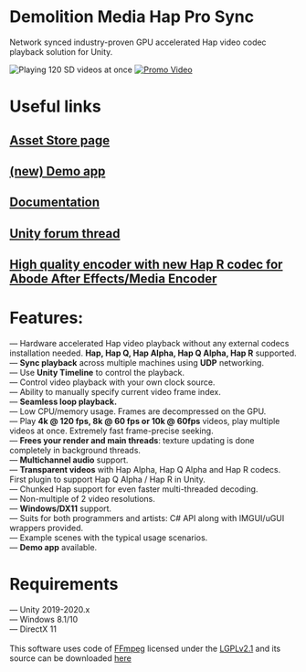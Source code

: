 # Demolition Media Hap Pro Sync

Network synced industry-proven GPU accelerated Hap video codec playback solution for Unity.<br>

![Playing 120 SD videos at once](https://dl.dropboxusercontent.com/s/b2mtso0zza3qq9r/hap_multiple_videos.png "")
[![Promo Video](https://res.cloudinary.com/marcomontalbano/image/upload/v1645133956/video_to_markdown/images/youtube--8MRP-jgj8KA-c05b58ac6eb4c4700831b2b3070cd403.jpg)](https://www.youtube.com/watch?v=8MRP-jgj8KA&feature=emb_logo "Promo Video")

# Useful links
## [Asset Store page](http://u3d.as/2KgC)
## [(new) Demo app](https://dl.orangedox.com/AuXq5EfVqrX8ItbUSJ)
## [Documentation](https://docs.google.com/document/d/1p0n1moSTBEaannk-kJMdyh6gGQRvIqLtbG-3I-NII9w/edit?usp=sharing)
## [Unity forum thread](https://forum.unity.com/threads/released-demolition-media-hap-pro-sync-network-synced-gpu-video-playback.1249987/)
## [High quality encoder with new Hap R codec for Abode After Effects/Media Encoder](https://jokyohapencoder.com/)



# Features:
— Hardware accelerated Hap video playback without any external codecs installation needed. **Hap, Hap Q, Hap Alpha, Hap Q Alpha, Hap R** supported.<br>
— **Sync playback** across multiple machines using **UDP** networking.<br>
— Use **Unity Timeline** to control the playback.<br>
— Control video playback with your own clock source.<br>
— Ability to manually specify current video frame index.<br>
— **Seamless loop playback.**<br>
— Low CPU/memory usage. Frames are decompressed on the GPU.<br>
— Play **4k @ 120 fps, 8k @ 60 fps or 10k @ 60fps** videos, play multiple videos at once. Extremely fast frame-precise seeking.<br>
— **Frees your render and main threads**: texture updating is done completely in background threads.<br>
— **Multichannel audio** support.<br>
— **Transparent videos** with Hap Alpha, Hap Q Alpha and Hap R codecs. First plugin to support Hap Q Alpha / Hap R in Unity.<br>
— Chunked Hap support for even faster multi-threaded decoding.<br>
— Non-multiple of 2 video resolutions. <br>
— **Windows/DX11** support. <br>
— Suits for both programmers and artists: C# API along with IMGUI/uGUI wrappers provided.<br>
— Example scenes with the typical usage scenarios.<br>
— **Demo app** available.<br>

# Requirements
— Unity 2019-2020.x<br>
— Windows 8.1/10<br>
— DirectX 11<br>
<br>
This software uses code of <a href=http://ffmpeg.org>FFmpeg</a> licensed under the <a href=http://www.gnu.org/licenses/old-licenses/lgpl-2.1.html>LGPLv2.1</a> and its source can be downloaded <a href=https://github.com/DemolitionStudios/FFmpeg>here</a>
